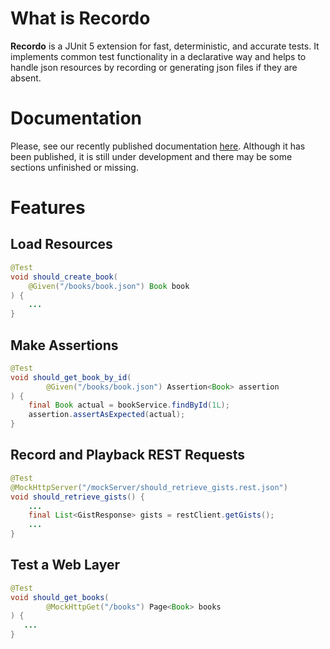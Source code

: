 # What is Recordo


**Recordo** is a JUnit 5 extension for fast, deterministic, and accurate tests. It implements common test functionality in a declarative way and helps to handle json resources by recording or generating json files if they are absent.

# Documentation

Please, see our recently published documentation [here](https://www.cariochi.com). Although it has been published, it is still under development and there may be some sections unfinished or missing.

# Features 

## Load Resources 

```java
@Test
void should_create_book(
    @Given("/books/book.json") Book book
) {
    ...
}
```

## Make Assertions

```java
@Test
void should_get_book_by_id(
        @Given("/books/book.json") Assertion<Book> assertion
) {
    final Book actual = bookService.findById(1L);
    assertion.assertAsExpected(actual);
}
```

## Record and Playback  REST Requests

```java
@Test
@MockHttpServer("/mockServer/should_retrieve_gists.rest.json")
void should_retrieve_gists() {
    ...
    final List<GistResponse> gists = restClient.getGists();
    ...
}
```

## Test a Web Layer  

```java
@Test
void should_get_books(
        @MockHttpGet("/books") Page<Book> books
) {
   ...
}
```

